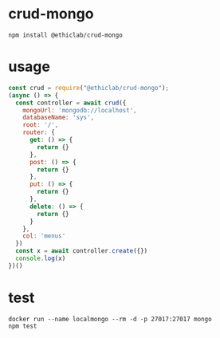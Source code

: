 # crud-mongo

    npm install @ethiclab/crud-mongo

# usage

```javascript
const crud = require("@ethiclab/crud-mongo");
(async () => {
  const controller = await crud({
    mongoUrl: 'mongodb://localhost',
    databaseName: 'sys',
    root: '/',
    router: {
      get: () => {
        return {}
      },
      post: () => {
        return {}
      },
      put: () => {
        return {}
      },
      delete: () => {
        return {}
      }
    },
    col: 'menus'
  })
  const x = await controller.create({})
  console.log(x)
})()
```

# test

    docker run --name localmongo --rm -d -p 27017:27017 mongo
    npm test
